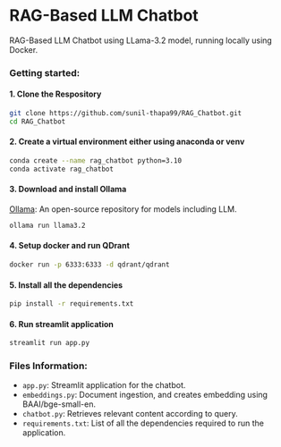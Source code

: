 # RAG-Based LLM Chatbot
RAG-Based LLM Chatbot using LLama-3.2 model, running locally using Docker.

### Getting started:

#### 1. Clone the Respository 
```bash
git clone https://github.com/sunil-thapa99/RAG_Chatbot.git
cd RAG_Chatbot
```

#### 2. Create a virtual environment either using anaconda or venv
```bash
conda create --name rag_chatbot python=3.10
conda activate rag_chatbot
```

#### 3. Download and install Ollama
[Ollama](https://ollama.com/): An open-source repository for models including LLM. 
```bash
ollama run llama3.2
```

#### 4. Setup docker and run QDrant
```bash
docker run -p 6333:6333 -d qdrant/qdrant
```

#### 5. Install all the dependencies
```bash
pip install -r requirements.txt
```

#### 6. Run streamlit application
```bash
streamlit run app.py
```

### Files Information:
- `app.py`: Streamlit application for the chatbot.
- `embeddings.py`: Document ingestion, and creates embedding using BAAI/bge-small-en.
- `chatbot.py`: Retrieves relevant content according to query.
- `requirements.txt`: List of all the dependencies required to run the application.